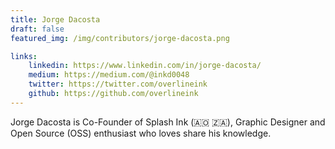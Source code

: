 ```yaml
---
title: Jorge Dacosta
draft: false
featured_img: /img/contributors/jorge-dacosta.png

links: 
    linkedin: https://www.linkedin.com/in/jorge-dacosta/
    medium: https://medium.com/@inkd0048
    twitter: https://twitter.com/overlineink
    github: https://github.com/overlineink
---
```


Jorge Dacosta is Co-Founder of Splash Ink (🇦🇴 🇿🇦), Graphic Designer and Open Source (OSS) enthusiast who loves share his knowledge.